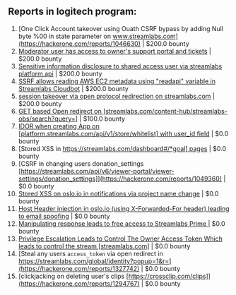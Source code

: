 ## Reports in logitech program:
1. [One Click Account takeover using Ouath CSRF bypass by adding Null byte %00 in state parameter on  www.streamlabs.com](https://hackerone.com/reports/1046630) | $200.0 bounty
2. [Moderator user has access to owner's support portal and tickets](https://hackerone.com/reports/1071918) | $200.0 bounty
3. [Sensitive information disclosure to shared access user via streamlabs platform api](https://hackerone.com/reports/1072893) | $200.0 bounty
4. [SSRF allows reading AWS EC2 metadata using "readapi" variable in Streamlabs Cloudbot](https://hackerone.com/reports/1108418) | $200.0 bounty
5. [session takeover via open protocol redirection on streamlabs.com](https://hackerone.com/reports/1178239) | $200.0 bounty
6. [GET based Open redirect on [streamlabs.com/content-hub/streamlabs-obs/search?query=]](https://hackerone.com/reports/978680) | $100.0 bounty
7. [IDOR when creating App on [platform.streamlabs.com/api/v1/store/whitelist] with user_id field](https://hackerone.com/reports/983070) | $0.0 bounty
8. [Stored XSS in [https://streamlabs.com/dashboard#/*goal] pages](https://hackerone.com/reports/1049012) | $0.0 bounty
9. [CSRF in changing users donation_settings [https://streamlabs.com/api/v6/viewer-portal/viewer-settings/donation_settings]](https://hackerone.com/reports/1049360) | $0.0 bounty
10. [Stored XSS on oslo.io in notifications via project name change](https://hackerone.com/reports/1070859) | $0.0 bounty
11. [Host Header injection in oslo.io (using X-Forwarded-For header) leading to email spoofing](https://hackerone.com/reports/1072277) | $0.0 bounty
12. [Manipulating response leads to free access to Streamlabs Prime ](https://hackerone.com/reports/1070510) | $0.0 bounty
13. [Privilege Escalation Leads to Control The Owner Access Token Which leads to control the stream [streamlabs.com]](https://hackerone.com/reports/1174527) | $0.0 bounty
14. [Steal any users `access_token` via open redirect in https://streamlabs.com/global/identity?popup=1&r=](https://hackerone.com/reports/1327742) | $0.0 bounty
15. [clickjacking on deleting user's clips [https://crossclip.com/clips]](https://hackerone.com/reports/1294767) | $0.0 bounty